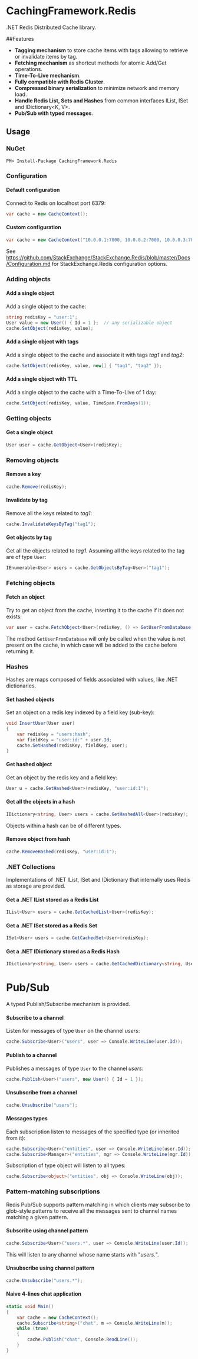 # CachingFramework.Redis
.NET Redis Distributed Cache library.

##Features
 * **Tagging mechanism**
 to store cache items with tags allowing to retrieve or invalidate items by tag.
 * **Fetching mechanism** as shortcut methods for atomic Add/Get operations.
 * **Time-To-Live mechanism**.
 * **Fully compatible with Redis Cluster**.
 * **Compressed binary serialization** to minimize network and memory load.
 * **Handle Redis List, Sets and Hashes** from common interfaces IList<T>, ISet<T> and IDictionary<K, V>.
 * **Pub/Sub with typed messages**.
 
## Usage

### NuGet
```
PM> Install-Package CachingFramework.Redis
```

### Configuration
#### Default configuration
Connect to Redis on localhost port 6379:
```c#
var cache = new CacheContext();
```

#### Custom configuration
```c#
var cache = new CacheContext("10.0.0.1:7000, 10.0.0.2:7000, 10.0.0.3:7000, connectRetry=10, syncTimeout=5000, abortConnect=false, allowAdmin=true");
```
See https://github.com/StackExchange/StackExchange.Redis/blob/master/Docs/Configuration.md for StackExchange.Redis configuration options.

### Adding objects

#### Add a single object 
Add a single object to the cache:
```c#
string redisKey = "user:1";
User value = new User() { Id = 1 };  // any serializable object 
cache.SetObject(redisKey, value);
```

#### Add a single object with tags
Add a single object to the cache and associate it with tags *tag1* and *tag2*:
```c#
cache.SetObject(redisKey, value, new[] { "tag1", "tag2" });
```

#### Add a single object with TTL
Add a single object to the cache with a Time-To-Live of 1 day:
```c#
cache.SetObject(redisKey, value, TimeSpan.FromDays(1));
```

### Getting objects

#### Get a single object
```c#
User user = cache.GetObject<User>(redisKey);
```

### Removing objects

#### Remove a key
```c#
cache.Remove(redisKey);
```

#### Invalidate by tag
Remove all the keys related to *tag1*:
```c#
cache.InvalidateKeysByTag("tag1");
```

#### Get objects by tag
Get all the objects related to *tag1*. Assuming all the keys related to the tag are of type `User`:
```c#
IEnumerable<User> users = cache.GetObjectsByTag<User>("tag1");
```

### Fetching objects

#### Fetch an object
Try to get an object from the cache, inserting it to the cache if it does not exists:
```c#
var user = cache.FetchObject<User>(redisKey, () => GetUserFromDatabase(id));
```
The method `GetUserFromDatabase` will only be called when the value is not present on the cache, in which case will be added to the cache before returning it.

### Hashes
Hashes are maps composed of fields associated with values, like .NET dictionaries.

#### Set hashed objects
Set an object on a redis key indexed by a field key (sub-key):
```c#
void InsertUser(User user)
{
    var redisKey = "users:hash";
    var fieldKey = "user:id:" + user.Id;
    cache.SetHashed(redisKey, fieldKey, user);
}
```
#### Get hashed object
Get an object by the redis key and a field key:
```c#
User u = cache.GetHashed<User>(redisKey, "user:id:1");
```
#### Get all the objects in a hash 
```c#
IDictionary<string, User> users = cache.GetHashedAll<User>(redisKey);
```
Objects within a hash can be of different types. 

#### Remove object from hash
```c#
cache.RemoveHashed(redisKey, "user:id:1");
```

### .NET Collections
Implementations of .NET IList, ISet and IDictionary that internally uses Redis as storage are provided.

#### Get a .NET IList stored as a Redis List
```c#
IList<User> users = cache.GetCachedList<User>(redisKey);
```

#### Get a .NET ISet stored as a Redis Set
```c#
ISet<User> users = cache.GetCachedSet<User>(redisKey);
```

#### Get a .NET IDictionary stored as a Redis Hash
```c#
IDictionary<string, User> users = cache.GetCachedDictionary<string, User>(redisKey);
```

Pub/Sub
=====

A typed Publish/Subscribe mechanism is provided.

#### Subscribe to a channel
Listen for messages of type `User` on the channel *users*:
```c#
cache.Subscribe<User>("users", user => Console.WriteLine(user.Id));
```

#### Publish to a channel
Publishes a messages of type `User` to the channel *users*:
```c#
cache.Publish<User>("users", new User() { Id = 1 });
```

#### Unsubscribe from a channel
```c#
cache.Unsubscribe("users");
```

#### Messages types
Each subscription listen to messages of the specified type (or inherited from it):
```c#
cache.Subscribe<User>("entities", user => Console.WriteLine(user.Id));
cache.Subscribe<Manager>("entities", mgr => Console.WriteLine(mgr.Id));
```
Subscription of type object will listen to all types:
```c#
cache.Subscribe<object>("entities", obj => Console.WriteLine(obj));
```

### Pattern-matching subscriptions
Redis Pub/Sub supports pattern matching in which clients may subscribe to glob-style patterns to receive all the messages sent to channel names matching a given pattern.

#### Subscribe using channel pattern 
```c#
cache.Subscribe<User>("users.*", user => Console.WriteLine(user.Id));
```
This will listen to any channel whose name starts with "*users.*".

#### Unsubscribe using channel pattern 
```c#
cache.Unsubscribe("users.*");
```

#### Naive 4-lines chat application
```c#
static void Main()
{
    var cache = new CacheContext();
    cache.Subscribe<string>("chat", m => Console.WriteLine(m));
    while (true)
    {
        cache.Publish("chat", Console.ReadLine());
    }
}
```








